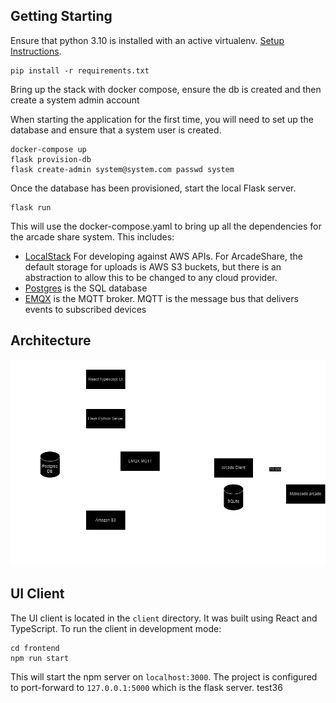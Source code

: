 ## Getting Starting

Ensure that python 3.10 is installed with an active
virtualenv. [Setup Instructions](https://docs.python.org/3/library/venv.html).

```shell
pip install -r requirements.txt
```

Bring up the stack with docker compose, ensure the db is created and then create a system admin account

When starting the application for the first time, you will need to set up the database and ensure that a system user is
created.

```shell
docker-compose up
flask provision-db
flask create-admin system@system.com passwd system
```

Once the database has been provisioned, start the local Flask server.

```shell
flask run
```

This will use the docker-compose.yaml to bring up all the dependencies for the arcade share system. This includes:

- [LocalStack](https://www.localstack.cloud/) For developing against AWS APIs. For ArcadeShare, the default storage for
  uploads is AWS S3 buckets, but there is an abstraction to allow this to be changed to any cloud provider.
- [Postgres](https://www.postgresql.org/) is the SQL database
- [EMQX](https://www.emqx.io/) is the MQTT broker. MQTT is the message bus that delivers events to subscribed
  devices

## Architecture

![Architecture](./images/ArcadeShare.drawio.png)

## UI Client

The UI client is located in the `client` directory. It was built using React and TypeScript. To run the client in
development mode:

```shell
cd frontend
npm run start
```

This will start the npm server on `localhost:3000`. The project is configured to port-forward to `127.0.0.1:5000` which
is the flask server. test36


